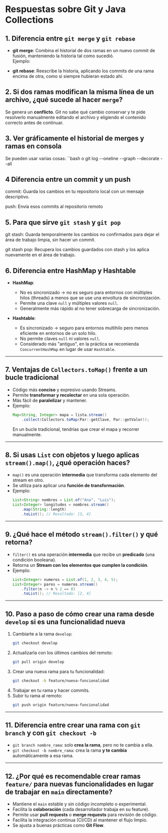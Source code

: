 # Respuestas sobre Git y Java Collections

## 1. Diferencia entre `git merge` y `git rebase`

- **git merge**: Combina el historial de dos ramas en un nuevo commit de fusión, manteniendo la historia tal como sucedió.  
  Ejemplo:  

- **git rebase**: Reescribe la historia, aplicando los commits de una rama encima de otra, como si siempre hubieran estado ahí.  

## 2. Si dos ramas modifican la misma línea de un archivo, ¿qué sucede al hacer `merge`?
Se genera un **conflicto**. Git no sabe qué cambio conservar y te pide resolverlo manualmente editando el archivo y eligiendo el contenido correcto antes de continuar.


## 3. Ver gráficamente el historial de merges y ramas en consola
Se pueden usar varias cosas:
``bash o git log --oneline --graph --decorate --all

## 4 Diferencia entre un commit y un push 
 commit: Guarda los cambios en tu repositorio local con un mensaje descriptivo.

 push: Envía esos commits al repositorio remoto 

## 5. Para que sirve `git stash` y `git pop`
git stash: Guarda temporalmente los cambios no confirmados para dejar el área de trabajo limpia, sin hacer un commit.

git stash pop: Recupera los cambios guardados con stash y los aplica nuevamente en el área de trabajo.

## 6. Diferencia entre **HashMap** y **Hashtable**
- **HashMap**: 
  - No es sincronizado → no es seguro para entornos con múltiples hilos (threads) a menos que se use una envoltura de sincronización.  
  - Permite una clave `null` y múltiples valores `null`.  
  - Generalmente más rápido al no tener sobrecarga de sincronización.  

- **Hashtable**: 
  - Es sincronizado → seguro para entornos multihilo pero menos eficiente en entornos de un solo hilo.  
  - No permite claves `null` ni valores `null`.  
  - Considerado más "antiguo", en la práctica se recomienda `ConcurrentHashMap` en lugar de usar `Hashtable`.  

---

## 7. Ventajas de `Collectors.toMap()` frente a un bucle tradicional
- Código más **conciso** y expresivo usando Streams.  
- Permite **transformar y recolectar** en una sola operación.  
- Más fácil de **paralelizar** y mantener.  
- Ejemplo:
  ```java
  Map<String, Integer> mapa = lista.stream()
      .collect(Collectors.toMap(Par::getClave, Par::getValor));
  ```
  En un bucle tradicional, tendrías que crear el mapa y recorrer manualmente.  

---

## 8. Si usas `List` con objetos y luego aplicas `stream().map()`, ¿qué operación haces?
- `map()` es una operación **intermedia** que transforma cada elemento del stream en otro.  
- Se utiliza para aplicar una **función de transformación**.  
- Ejemplo:
  ```java
  List<String> nombres = List.of("Ana", "Luis");
  List<Integer> longitudes = nombres.stream()
      .map(String::length)
      .toList(); // Resultado: [3, 4]
  ```

---

## 9. ¿Qué hace el método `stream().filter()` y qué retorna?
- `filter()` es una operación **intermedia** que recibe un **predicado** (una condición booleana).  
- Retorna un **Stream con los elementos que cumplen la condición**.  
- Ejemplo:
  ```java
  List<Integer> numeros = List.of(1, 2, 3, 4, 5);
  List<Integer> pares = numeros.stream()
      .filter(n -> n % 2 == 0)
      .toList(); // Resultado: [2, 4]
  ```

---

## 10. Paso a paso de cómo crear una rama desde `develop` si es una funcionalidad nueva
1. Cambiarte a la rama `develop`:
   ```bash
   git checkout develop
   ```
2. Actualizarla con los últimos cambios del remoto:
   ```bash
   git pull origin develop
   ```
3. Crear una nueva rama para tu funcionalidad:
   ```bash
   git checkout -b feature/nueva-funcionalidad
   ```
4. Trabajar en tu rama y hacer commits.  
5. Subir tu rama al remoto:
   ```bash
   git push origin feature/nueva-funcionalidad
   ```

---

## 11. Diferencia entre crear una rama con `git branch` y con `git checkout -b`
- `git branch nombre_rama`: solo **crea la rama**, pero no te cambia a ella.  
- `git checkout -b nombre_rama`: crea la rama **y te cambia** automáticamente a esa rama.  

---

## 12. ¿Por qué es recomendable crear ramas `feature/` para nuevas funcionalidades en lugar de trabajar en `main` directamente?
- Mantiene el `main` estable y sin código incompleto o experimental.  
- Facilita la **colaboración** (cada desarrollador trabaja en su feature).  
- Permite usar **pull requests** o **merge requests** para revisión de código.  
- Facilita la integración continua (CI/CD) al mantener el flujo limpio.  
- Se ajusta a buenas prácticas como **Git Flow**.  